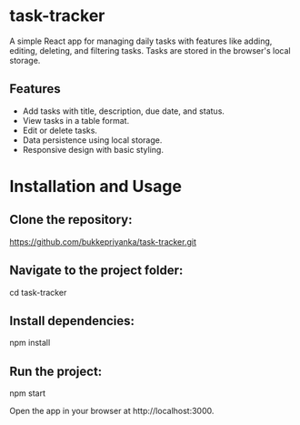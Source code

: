 # task-tracker

A simple React app for managing daily tasks with features like adding, editing, deleting, and filtering tasks. Tasks are stored in the browser's local storage.

## Features
- Add tasks with title, description, due date, and status.
- View tasks in a table format.
- Edit or delete tasks.
- Data persistence using local storage.
- Responsive design with basic styling.

# Installation and Usage

## Clone the repository:
   https://github.com/bukkepriyanka/task-tracker.git

## Navigate to the project folder:
cd task-tracker

## Install dependencies:
npm install

## Run the project:
npm start

Open the app in your browser at http://localhost:3000.
